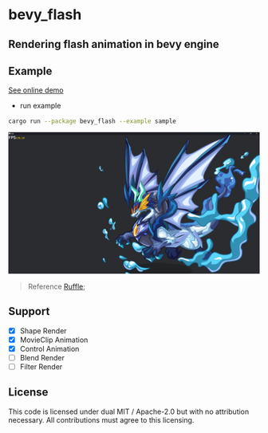 # bevy_flash

## Rendering flash animation in bevy engine

## Example

[See online demo](https://aojiaoxiaolinlin.github.io/bevy_flash_demo/)

- run example

```bash
cargo run --package bevy_flash --example sample
```

![展示](./docs/Readme/xiao_hai_shen_long.png)

> Reference [Ruffle](https://github.com/ruffle-rs/ruffle/);

## Support

- [x] Shape Render
- [x] MovieClip Animation
- [x] Control Animation
- [ ] Blend Render
- [ ] Filter Render

## License

This code is licensed under dual MIT / Apache-2.0 but with no attribution necessary. All contributions must agree to this licensing.
